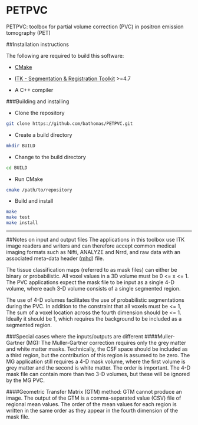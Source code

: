 # PETPVC
PETPVC: toolbox for partial volume correction (PVC) in positron emission tomography (PET)

##Installation instructions

The following are required to build this software:

- [CMake](http://www.cmake.org/)

- [ITK - Segmentation & Registration Toolkit](http://www.itk.org) >=4.7

- A C++ compiler
	
###Building and installing
- Clone the repository
```bash
git clone https://github.com/bathomas/PETPVC.git
```
- Create a build directory
```bash
mkdir BUILD
```
- Change to the build directory
```bash
cd BUILD
```
- Run CMake
```bash
cmake /path/to/repository
```
- Build and install
```bash
make
make test
make install
```
---
##Notes on input and output files
The applications in this toolbox use ITK image readers and writers and can
therefore accept common medical imaging formats such as Nifti, ANALYZE and Nrrd, 
and raw data with an associated meta-data header ([mhd](http://www.itk.org/Wiki/ITK/MetaIO/Documentation#ITK_MetaIO)) file.

The tissue classification maps (referred to as mask files) can either be binary
or probabilistic. All voxel values in a 3D volume must be 0 <= x <= 1. The
PVC applications expect the mask file to be input as a single 4-D volume, where
each 3-D volume consists of a single segmented region. 

The use of 4-D volumes facilitates the use of probabilistic segmentations during 
the PVC. In addition to the constraint that all voxels must be <= 1,  The sum of
a voxel location across the fourth dimension should be <= 1. Ideally it should
be 1, which requires the background to be included as a segmented region.

###Special cases where the inputs/outputs are different
####Muller-Gartner (MG):
The Muller-Gartner correction requires only the grey matter and white
matter masks. Technically, the CSF space should be included as a third 
region, but the contribution of this region is assumed to be zero. The 
MG application still requires a 4-D mask volume, where the first volume is
grey matter and the second is white matter. The order is important. The 
4-D mask file can contain more than two 3-D volumes, but these will be 
ignored by the MG PVC.

####Geometric Transfer Matrix (GTM) method:
GTM cannot produce an image. The output of the GTM is a 
comma-separated value (CSV) file of regional mean values. The order of the
mean values for each region is written in the same order as they appear in
the fourth dimension of the mask file.

